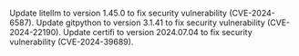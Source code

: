 Update litellm to version 1.45.0 to fix security vulnerability (CVE-2024-6587).
Update gitpython to version 3.1.41 to fix security vulnerability (CVE-2024-22190).
Update certifi to version 2024.07.04 to fix security vulnerability (CVE-2024-39689).
